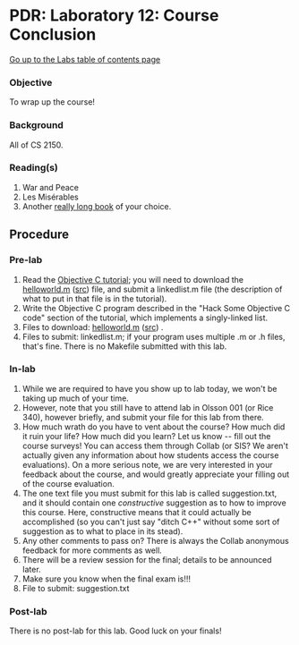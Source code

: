 PDR: Laboratory 12: Course Conclusion
=====================================

[Go up to the Labs table of contents page](../index.html)

### Objective ###

To wrap up the course!

### Background ###

All of CS 2150.


### Reading(s) ###

1. War and Peace
2. Les Mis&eacute;rables
3. Another [really long book](http://en.wikipedia.org/wiki/List_of_longest_novels) of your choice.


Procedure
---------

### Pre-lab ###

1. Read the [Objective C tutorial](../../tutorials/12-objc/index.html); you will need to download the [helloworld.m](../..//tutorials/12-objc/helloworld.m.html) ([src](../..//tutorials/12-objc/helloworld.m)) file, and submit a linkedlist.m file (the description of what to put in that file is in the tutorial).
2. Write the Objective C program described in the "Hack Some Objective C code" section of the tutorial, which implements a singly-linked list.
3. Files to download: [helloworld.m](../..//tutorials/12-objc/helloworld.m.html) ([src](../..//tutorials/12-objc/helloworld.m))
.
4. Files to submit: linkedlist.m; if your program uses multiple .m or .h files, that's fine.  There is no Makefile submitted with this lab.

### In-lab ###

1. While we are required to have you show up to lab today, we won't be taking up much of your time.
2. However, note that you still have to attend lab in Olsson 001 (or Rice 340), however briefly, and submit your file for this lab from there.
3. How much wrath do you have to vent about the course? How much did it ruin your life? How much did you learn? Let us know -- fill out the course surveys! You can access them through Collab (or SIS? We aren't actually given any information about how students access the course evaluations). On a more serious note, we are very interested in your feedback about the course, and would greatly appreciate your filling out of the course evaluation.
4. The one text file you must submit for this lab is called suggestion.txt, and it should contain one *constructive* suggestion as to how to improve this course. Here, constructive means that it could actually be accomplished (so you can't just say "ditch C++" without some sort of suggestion as to what to place in its stead).
5. Any other comments to pass on? There is always the Collab anonymous feedback for more comments as well.
6. There will be a review session for the final; details to be announced later.
7. Make sure you know when the final exam is!!!
8. File to submit: suggestion.txt
	
	
### Post-lab ###

There is no post-lab for this lab. Good luck on your finals!
